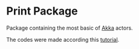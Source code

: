 # Print Package

Package containing the most basic of [Akka](https://akka.io/) actors.

The codes were made according this [tutorial](https://doc.akka.io/docs/akka/current/guide/tutorial_1.html).